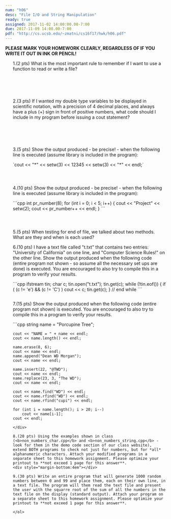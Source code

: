 ```yaml
---
num: "h06"
desc: "File I/O and String Manipulation"
ready: true
assigned: 2017-11-02 14:00:00.00-7:00
due: 2017-11-09 14:00.00-7:00
pdf: "http://cs.ucsb.edu/~zmatni/cs16f17/hwk/h06.pdf"
---
```

<b>PLEASE MARK YOUR HOMEWORK CLEARLY, REGARDLESS OF IF YOU WRITE IT OUT IN INK OR PENCIL!</b>
<ol markdown="1">

1.(2 pts) What is the most important rule to remember if I want to use a function to read or write a file?
<div style="margin-bottom:6em"></div>

2.(3 pts) If I wanted my double type variables to be displayed in scientific notation, with a precision of 4 decimal places, and always have a plus (+) sign in front of positive numbers, what code should I include in my program before issuing a cout statement?
<div style="margin-bottom:6em"></div>

3.(5 pts) Show the output produced - be precise! - when the following line is executed (assume library <iomanip> is included in the program):

<div markdown="1">
`cout << "*" << setw(3) << 12345 << setw(3) << "*" << endl;`
</div>

<div style="margin-bottom:4em"></div>

4.(10 pts) Show the output produced - be precise! - when the following line is executed (assume library <iomanip> is included in the program):

<div markdown="1">
```cpp
    int pr_number(8);
    for (int i = 0; i < 5; i++)
    {
        cout << "Project" << setw(2);
        cout << pr_number++ << endl;
    }
```
</div>

<div style="margin-bottom:4em"></div>

5.(5 pts) When testing for end of file, we talked about two methods. What are they and when is each used?
<div class="pagebreak"></div>

6.(10 pts) I have a text file called "t.txt" that contains two entries: "University of California" on one line, and "Computer Science Rules!" on the other line. Show the output produced when the following code (entire program not shown - so assume all the necessary set ups are done) is executed. You are encouraged to also try to compile this in a program to verify your results.

<div markdown="1">
```cpp
  ifstream tin;
  char c;
  tin.open("t.txt");
  tin.get(c);
  while (!tin.eof()) 
  {
    if ( (c != 'e') && (c != 'C') ) cout << c;
    tin.get(c); 
  }  // end while
```
</div>
<div style="margin-bottom:2em"></div>

7.(15 pts) Show the output produced when the following code (entire program not shown) is executed. You are encouraged to also try to compile this in a program to verify your results.

<div markdown="1">
```cpp
    string name = "Porcupine Tree";

    cout << "NAME = " + name << endl;
    cout << name.length() << endl;

    name.erase(8, 6);
    cout << name << endl;
    name.append("Dean WD Morgan");
    cout << name << endl;

    name.insert(22, "@TWD");
    cout << name << endl;
    name.replace(23, 3, "The WD");
    cout << name << endl;

    cout << name.find("WD") << endl;
    cout << name.rfind("WD") << endl;
    cout << name.rfind("cupi") << endl;

    for (int i = name.length(); i > 20; i--)
        cout << name[i-1];
    cout << endl;
```
</div>

8.(20 pts) Using the examples shown in class (<b>non_numbers_char.cpp</b> and <b>non_numbers_string.cpp</b> - look for them in the demo code section of our class website), extend BOTH programs to check not just for numbers, but for *all* alphanumeric characters. Attach your modified programs in a separate sheet to this homework assignment. Please optimize your printout to **not exceed 1 page for this answer**.
<div style="margin-bottom:4em"></div>

9.(30 pts) Write an entire program that will generate 1000 random numbers between 0 and 99 and place them, each on their own line, in a text file. The program will them read the text file and present the user with the squarre root of the sum of all the numbers in the text file on the display (standard output). Attach your program on a separate sheet to this homework assignment. Please optimize your printout to **not exceed 1 page for this answer**.

</ol>

